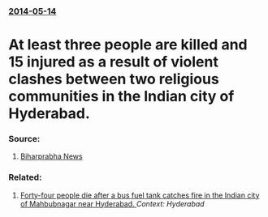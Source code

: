 ### [2014-05-14](/news/2014/05/14/index.md)

# At least three people are killed and 15 injured as a result of violent clashes between two religious communities in the Indian city of Hyderabad. 




### Source:

1. [Biharprabha News](http://news.biharprabha.com/2014/05/3-dead-15-injured-amid-communal-violence-in-hyderabad/)

### Related:

1. [Forty-four people die after a bus fuel tank catches fire in the Indian city of Mahbubnagar near Hyderabad. ](/news/2013/10/30/forty-four-people-die-after-a-bus-fuel-tank-catches-fire-in-the-indian-city-of-mahbubnagar-near-hyderabad.md) _Context: Hyderabad_
